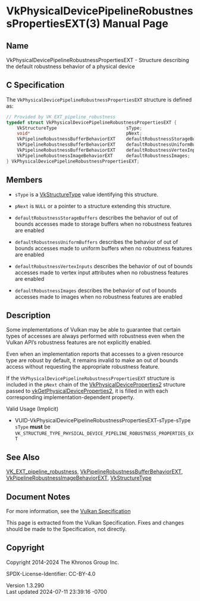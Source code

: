 # VkPhysicalDevicePipelineRobustnessPropertiesEXT(3) Manual Page

## Name

VkPhysicalDevicePipelineRobustnessPropertiesEXT - Structure describing
the default robustness behavior of a physical device



## <a href="#_c_specification" class="anchor"></a>C Specification

The `VkPhysicalDevicePipelineRobustnessPropertiesEXT` structure is
defined as:

``` c
// Provided by VK_EXT_pipeline_robustness
typedef struct VkPhysicalDevicePipelineRobustnessPropertiesEXT {
    VkStructureType                          sType;
    void*                                    pNext;
    VkPipelineRobustnessBufferBehaviorEXT    defaultRobustnessStorageBuffers;
    VkPipelineRobustnessBufferBehaviorEXT    defaultRobustnessUniformBuffers;
    VkPipelineRobustnessBufferBehaviorEXT    defaultRobustnessVertexInputs;
    VkPipelineRobustnessImageBehaviorEXT     defaultRobustnessImages;
} VkPhysicalDevicePipelineRobustnessPropertiesEXT;
```

## <a href="#_members" class="anchor"></a>Members

- `sType` is a [VkStructureType](https://registry.khronos.org/vulkan/specs/1.3-extensions/man/html/VkStructureType.html) value identifying
  this structure.

- `pNext` is `NULL` or a pointer to a structure extending this
  structure.

- `defaultRobustnessStorageBuffers` describes the behavior of out of
  bounds accesses made to storage buffers when no robustness features
  are enabled

- `defaultRobustnessUniformBuffers` describes the behavior of out of
  bounds accesses made to uniform buffers when no robustness features
  are enabled

- `defaultRobustnessVertexInputs` describes the behavior of out of
  bounds accesses made to vertex input attributes when no robustness
  features are enabled

- `defaultRobustnessImages` describes the behavior of out of bounds
  accesses made to images when no robustness features are enabled

## <a href="#_description" class="anchor"></a>Description

Some implementations of Vulkan may be able to guarantee that certain
types of accesses are always performed with robustness even when the
Vulkan API’s robustness features are not explicitly enabled.

Even when an implementation reports that accesses to a given resource
type are robust by default, it remains invalid to make an out of bounds
access without requesting the appropriate robustness feature.

If the `VkPhysicalDevicePipelineRobustnessPropertiesEXT` structure is
included in the `pNext` chain of the
[VkPhysicalDeviceProperties2](https://registry.khronos.org/vulkan/specs/1.3-extensions/man/html/VkPhysicalDeviceProperties2.html)
structure passed to
[vkGetPhysicalDeviceProperties2](https://registry.khronos.org/vulkan/specs/1.3-extensions/man/html/vkGetPhysicalDeviceProperties2.html),
it is filled in with each corresponding implementation-dependent
property.

Valid Usage (Implicit)

- <a
  href="#VUID-VkPhysicalDevicePipelineRobustnessPropertiesEXT-sType-sType"
  id="VUID-VkPhysicalDevicePipelineRobustnessPropertiesEXT-sType-sType"></a>
  VUID-VkPhysicalDevicePipelineRobustnessPropertiesEXT-sType-sType  
  `sType` **must** be
  `VK_STRUCTURE_TYPE_PHYSICAL_DEVICE_PIPELINE_ROBUSTNESS_PROPERTIES_EXT`

## <a href="#_see_also" class="anchor"></a>See Also

[VK_EXT_pipeline_robustness](https://registry.khronos.org/vulkan/specs/1.3-extensions/man/html/VK_EXT_pipeline_robustness.html),
[VkPipelineRobustnessBufferBehaviorEXT](https://registry.khronos.org/vulkan/specs/1.3-extensions/man/html/VkPipelineRobustnessBufferBehaviorEXT.html),
[VkPipelineRobustnessImageBehaviorEXT](https://registry.khronos.org/vulkan/specs/1.3-extensions/man/html/VkPipelineRobustnessImageBehaviorEXT.html),
[VkStructureType](https://registry.khronos.org/vulkan/specs/1.3-extensions/man/html/VkStructureType.html)

## <a href="#_document_notes" class="anchor"></a>Document Notes

For more information, see the <a
href="https://registry.khronos.org/vulkan/specs/1.3-extensions/html/vkspec.html#VkPhysicalDevicePipelineRobustnessPropertiesEXT"
target="_blank" rel="noopener">Vulkan Specification</a>

This page is extracted from the Vulkan Specification. Fixes and changes
should be made to the Specification, not directly.

## <a href="#_copyright" class="anchor"></a>Copyright

Copyright 2014-2024 The Khronos Group Inc.

SPDX-License-Identifier: CC-BY-4.0

Version 1.3.290  
Last updated 2024-07-11 23:39:16 -0700
